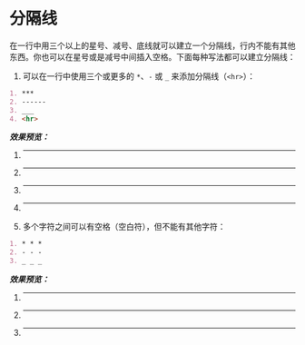 分隔线
===

在一行中用三个以上的星号、减号、底线就可以建立一个分隔线，行内不能有其他东西。你也可以在星号或是减号中间插入空格。下面每种写法都可以建立分隔线：

1. 可以在一行中使用三个或更多的 `*`、`-` 或 `_` 来添加分隔线（`<hr>`）：
```markdown
1. ***
2. ------
3. ___
4. <hr>
```

***效果预览：***
1. ***
2. ------
3. ___
4. <hr>

2. 多个字符之间可以有空格（空白符），但不能有其他字符：

```markdown
1. * * *
2. - - -
3. _ _ _
```

***效果预览：***

1. * * *

2. - - -

3. _ _ _